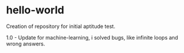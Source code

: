 # hello-world
Creation of repository for initial aptitude test.

1.0 - Update for machine-learning, i solved bugs, like infinite loops and wrong answers.
